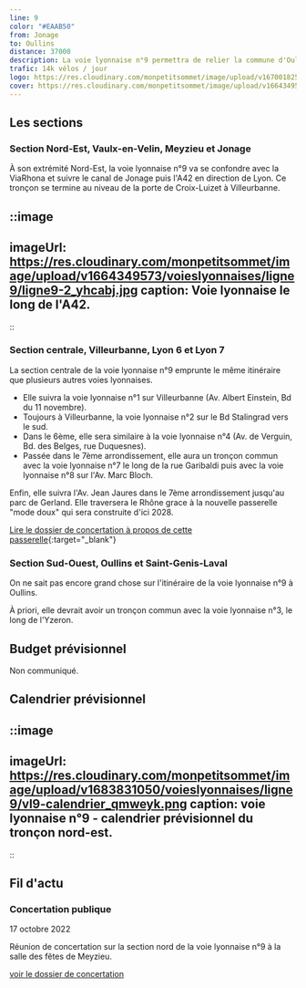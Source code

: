 ```yaml
---
line: 9
color: "#EAAB50"
from: Jonage
to: Oullins
distance: 37000
description: La voie lyonnaise n°9 permettra de relier la commune d'Oullins à Jonage en pssant par le 7ème, le 3ème le 6ème arrondissement de Lyon ainsi que par Villeurbanne et Vaulx-en-Velin.
trafic: 14k vélos / jour
logo: https://res.cloudinary.com/monpetitsommet/image/upload/v1670018252/voieslyonnaises/ligne9/cover-vl9_wsmubu.png
cover: https://res.cloudinary.com/monpetitsommet/image/upload/v1664349569/voieslyonnaises/ligne9/ligne9_yz31hs.jpg
---
```


## Les sections

### Section Nord-Est, Vaulx-en-Velin, Meyzieu et Jonage
À son extrémité Nord-Est, la voie lyonnaise n°9 va se confondre avec la ViaRhona et suivre le canal de Jonage puis l'A42 en direction de Lyon.
Ce tronçon se termine au niveau de la porte de Croix-Luizet à Villeurbanne.

::image
---
imageUrl: https://res.cloudinary.com/monpetitsommet/image/upload/v1664349573/voieslyonnaises/ligne9/ligne9-2_yhcabj.jpg
caption: Voie lyonnaise le long de l'A42.
---
::

### Section centrale, Villeurbanne, Lyon 6 et Lyon 7
La section centrale de la voie lyonnaise n°9 emprunte le même itinéraire que plusieurs autres voies lyonnaises.

- Elle suivra la voie lyonnaise n°1 sur Villeurbanne (Av. Albert Einstein, Bd du 11 novembre).
- Toujours à Villeurbanne, la voie lyonnaise n°2 sur le Bd Stalingrad vers le sud.
- Dans le 6ème, elle sera similaire à la voie lyonnaise n°4 (Av. de Verguin, Bd. des Belges, rue Duquesnes).
- Passée dans le 7ème arrondissement, elle aura un tronçon commun avec la voie lyonnaise n°7 le long de la rue Garibaldi puis avec la voie lyonnaise n°8 sur l'Av. Marc Bloch.

Enfin, elle suivra l'Av. Jean Jaures dans le 7ème arrondissement jusqu'au parc de Gerland.
Elle traversera le Rhône grace à la nouvelle passerelle "mode doux" qui sera construite d'ici 2028.

[Lire le dossier de concertation à propos de cette passerelle](https://jeparticipe.grandlyon.com/media/default/0001/01/04919aa7c24cd845169b1c0ad56825d88e4b6c11.pdf){:target="_blank"}

### Section Sud-Ouest, Oullins et Saint-Genis-Laval
On ne sait pas encore grand chose sur l'itinéraire de la voie lyonnaise n°9 à Oullins.

À priori, elle devrait avoir un tronçon commun avec la voie lyonnaise n°3, le long de l'Yzeron. 

## Budget prévisionnel
Non communiqué.

## Calendrier prévisionnel

::image
---
imageUrl: https://res.cloudinary.com/monpetitsommet/image/upload/v1683831050/voieslyonnaises/ligne9/vl9-calendrier_qmweyk.png
caption: voie lyonnaise n°9 - calendrier prévisionnel du tronçon nord-est.
---
::

## Fil d'actu

### Concertation publique
17 octobre 2022

Réunion de concertation sur la section nord de la voie lyonnaise n°9 à la salle des fêtes de Meyzieu.

[voir le dossier de concertation](https://www.grandlyon.com/fileadmin/user_upload/media/pdf/grands-projets/concertation-reglementaire/20220916_voieslyonnaises_ligne9_dossier.pdf)